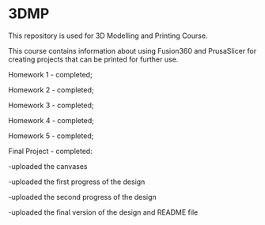 # 3DMP
This repository is used for 3D Modelling and Printing Course. 

This course contains information about using Fusion360 and PrusaSlicer for creating projects that can be printed for further use.  

Homework 1 - completed;

Homework 2 - completed;

Homework 3 - completed;

Homework 4 - completed;

Homework 5 - completed;

Final Project - completed:

-uploaded the canvases
      
-uploaded the first progress of the design
      
-uploaded the second progress of the design
      
-uploaded the final version of the design and README file
